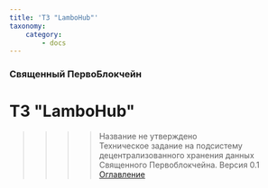 ```yaml
---
title: 'ТЗ "LamboHub"'
taxonomy:
    category:
        - docs
---
```


### Священный ПервоБлокчейн
# ТЗ "LamboHub"
>>>> Название не утверждено  
Техническое задание на подсистему децентрализованного хранения данных Священного Первоблокчейна. Версия 0.1  
[Оглавление](oglavlenie)